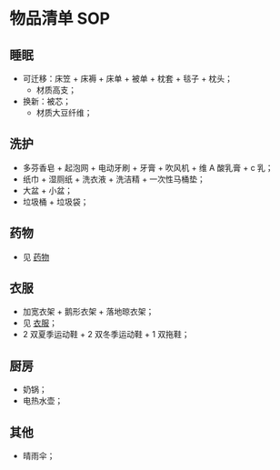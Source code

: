 # 物品清单 SOP

## 睡眠

- 可迁移：床笠 + 床褥 + 床单 + 被单 + 枕套 + 毯子 + 枕头；
  - 材质高支；
- 换新：被芯；
  - 材质大豆纤维；

## 洗护

- 多芬香皂 + 起泡网 + 电动牙刷 + 牙膏 + 吹风机 + 维 A 酸乳膏 + c 乳；
- 纸巾 + 湿厕纸 + 洗衣液 + 洗洁精 + 一次性马桶垫；
- 大盆 + 小盆；
- 垃圾桶 + 垃圾袋；

## 药物

- 见 [药物](../40-生活/00-日常/040-医疗.md)

## 衣服

- 加宽衣架 + 鹅形衣架 + 落地晾衣架；
- 见 [衣服](../40-生活/00-日常/030-衣服.md)；
- 2 双夏季运动鞋 + 2 双冬季运动鞋 + 1 双拖鞋；

## 厨房

- 奶锅；
- 电热水壶；

## 其他

- 晴雨伞；
